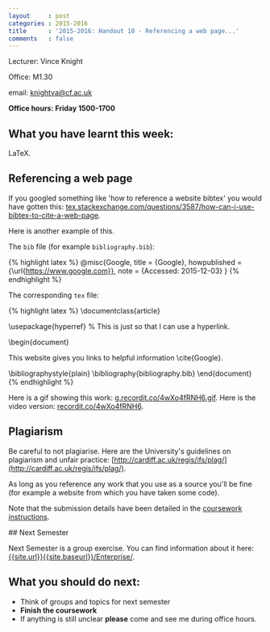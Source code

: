 ```yaml
---
layout     : post
categories : 2015-2016
title      : '2015-2016: Handout 10 - Referencing a web page...'
comments   : false
---
```

Lecturer: Vince Knight

Office: M1.30

email: knightva@cf.ac.uk

**Office hours: Friday 1500-1700**

## What you have learnt this week:

LaTeX.

## Referencing a web page

If you googled something like 'how to reference a website bibtex' you would have
gotten this:
[tex.stackexchange.com/questions/3587/how-can-i-use-bibtex-to-cite-a-web-page](http://tex.stackexchange.com/questions/3587/how-can-i-use-bibtex-to-cite-a-web-page).

Here is another example of this.

The `bib` file (for example `bibliography.bib`):

{% highlight latex %}
@misc{Google,
  title = {Google},
  howpublished = {\url{https://www.google.com}},
  note = {Accessed: 2015-12-03}
}
{% endhighlight %}

The corresponding `tex` file:

{% highlight latex %}
\documentclass{article}

\usepackage{hyperref}  % This is just so that I can use a hyperlink.

\begin{document}

This website gives you links to helpful information \cite{Google}.

\bibliographystyle{plain}
\bibliography{bibliography.bib}
\end{document}
{% endhighlight %}

Here is a gif showing this work: [g.recordit.co/4wXo4fRNH6.gif](http://g.recordit.co/4wXo4fRNH6.gif).
Here is the video version: [recordit.co/4wXo4fRNH6](http://recordit.co/4wXo4fRNH6).

## Plagiarism

Be careful to not plagiarise. Here are the University's guidelines on plagiarism and unfair practice: [http://cardiff.ac.uk/regis/ifs/plag/](http://cardiff.ac.uk/regis/ifs/plag/).

As long as you reference any work that you use as a source you'll be fine (for example a website from which you have taken some code).

Note that the submission details have been detailed in the [coursework instructions]({{site.baseurl}}/Assessment/IndividualCoursework/).


## Next Semester

Next Semester is a group exercise. You can find information about it here: [{{site.url}}{{site.baseurl}}/Enterprise/]({{site.baseurl}}/Enterprise/).

## What you should do next:

- Think of groups and topics for next semester
- **Finish the coursework**
- If anything is still unclear **please** come and see me during office hours.
